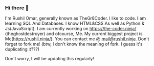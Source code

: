 ### Hi there 👋

<!--
**TheGr8Coder/TheGr8Coder** is a ✨ _special_ ✨ repository because its `README.md` (this file) appears on your GitHub profile.

Here are some ideas to get you started:

- 🔭 I’m currently working on ...
- 🌱 I’m currently learning ...
- 👯 I’m looking to collaborate on ...
- 🤔 I’m looking for help with ...
- 💬 Ask me about ...
- 📫 How to reach me: ...
- 😄 Pronouns: ...
- ⚡ Fun fact: ...
-->
I'm Rushil Omar, generally known as TheGr8Coder. I like to code. I am learning SQL And Databases.
I know HTML&CSS As well as Python & Js(JavaScript). I am currently working on https://the-coder.ninja/ (theghostdestroyer) and ofcourse, Me.
My current biggest project is Me(https://rushil.ninja/). You can contact me @ mail@rushil.ninja. 
Don't forget to fork me! (btw, I don't know the meaning of fork. I guess it's duplicating it???)

Don't worry, I will be updating this regularly!
